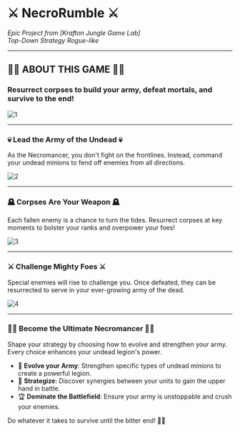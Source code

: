 # **⚔️ NecroRumble ⚔️**  
*Epic Project from [Krafton Jungle Game Lab]*  
*Top-Down Strategy Rogue-like*

---

## 🧟‍♂️ **ABOUT THIS GAME** 🧟‍♀️

### **Resurrect corpses to build your army, defeat mortals, and survive to the end!**

![1](https://github.com/user-attachments/assets/ec2aa2bb-3e4e-4cf1-962b-0f8e6f995623)

---

### 💀 **Lead the Army of the Undead** 💀  
As the Necromancer, you don't fight on the frontlines. Instead, command your undead minions to fend off enemies from all directions.

![2](https://github.com/user-attachments/assets/f1d7443c-324a-46d6-84b1-3c9b1641e53a)

---

### 🪦 **Corpses Are Your Weapon** 🪦  
Each fallen enemy is a chance to turn the tides. Resurrect corpses at key moments to bolster your ranks and overpower your foes!

![3](https://github.com/user-attachments/assets/0674234b-6fce-4028-8324-b22504e067f3)

---

### ⚔️ **Challenge Mighty Foes** ⚔️  
Special enemies will rise to challenge you. Once defeated, they can be resurrected to serve in your ever-growing army of the dead.

![4](https://github.com/user-attachments/assets/016b17fc-ac14-4553-a6bb-e0120e480959)

---

### 🧙‍♂️ **Become the Ultimate Necromancer** 🧙‍♂️  
Shape your strategy by choosing how to evolve and strengthen your army. Every choice enhances your undead legion's power.

- 🔮 **Evolve your Army**: Strengthen specific types of undead minions to create a powerful legion.
- 🧠 **Strategize**: Discover synergies between your units to gain the upper hand in battle.
- 🏆 **Dominate the Battlefield**: Ensure your army is unstoppable and crush your enemies.

Do whatever it takes to survive until the bitter end! 🏴‍☠️
